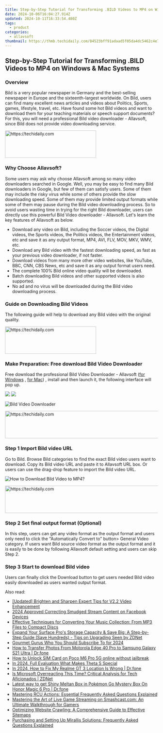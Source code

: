 ```yaml
---
title: Step-by-Step Tutorial for Transforming .BILD Videos to MP4 on Windows & Mac Systems
date: 2024-10-06T16:04:27.914Z
updated: 2024-10-11T16:33:54.480Z
tags:
  - product
categories:
  - allavsoft
thumbnail: https://thmb.techidaily.com/84523bff91adaad5f05da4dc5462c4e758d2c84a6b7c5d09810fe5f525ef9fc4.jpg
---
```


## Step-by-Step Tutorial for Transforming .BILD Videos to MP4 on Windows & Mac Systems

### Overview

Bild is a very popular newspaper in Germany and the best-selling newspaper in Europe and the sixteenth-largest worldwide. On Bild, users can find many excellent news articles and videos about Politics, Sports, games, lifestyle, travel, etc. Have found some hot Bild videos and want to download them for your teaching materials or speech support documents? For this, you will need a professional Bild video downloader - Allavsoft, since Bild does not provide video downloading service.

<!-- affiliate ads begin -->
<a href="https://aligracehair.sjv.io/c/5597632/1918698/19272" target="_top" id="1918698">
  <img src="//a.impactradius-go.com/display-ad/19272-1918698" border="0" alt="https://techidaily.com" width="300" height="90"/>
</a>
<img height="0" width="0" src="https://aligracehair.sjv.io/i/5597632/1918698/19272" style="position:absolute;visibility:hidden;" border="0" />
<!-- affiliate ads end -->

### Why Choose Allavsoft?

Some users may ask why choose Allavsoft among so many video downloaders searched in Google. Well, you may be easy to find many Bild downloaders in Google, but few of them can satisfy users. Some of them may include the risky virus while some of others provide the slow downloading speed. Some of them may provide limited output formats while some of them may pause during the Bild video downloading process. So to avoid users wasting time in trying for the right Bild downloader, users can directly use this powerful Bild Video downloader - Allavsoft. Let's learn the key features of Allavsoft as below.

* Download any video on Bild, including the Soccer videos, the Digital videos, the Sports videos, the Politics videos, the Entertainment videos, etc and save it as any output format, MP4, AVI, FLV, MOV, MKV, WMV, etc.
* Download any Bild video with the fastest downloading speed, as fast as your previous video downloader, if not faster.
* Download videos from many more other video websites, like YouTube, BBC, CNN, CBS News, etc and save it as any output format users need.
* The complete 100% Bild online video quality will be downloaded.
* Batch downloading Bild videos and other supported videos is also supported.
* No ad and no virus will be downloaded during the Bild video downloading process.

### Guide on Downloading Bild Videos

The following guide will help to download any Bild video with the original quality.

<!-- affiliate ads begin -->
<a href="https://aligracehair.sjv.io/c/5597632/1997717/19272" target="_top" id="1997717">
  <img src="//a.impactradius-go.com/display-ad/19272-1997717" border="0" alt="https://techidaily.com" width="300" height="90"/>
</a>
<img height="0" width="0" src="https://aligracehair.sjv.io/i/5597632/1997717/19272" style="position:absolute;visibility:hidden;" border="0" />
<!-- affiliate ads end -->

### Make Preparation: Free download Bild Video Downloader

Free download the professional Bild Video Downloader - Allavsoft ([for Windows](https://tools.techidaily.com/allavsoft/products/) , [for Mac](https://tools.techidaily.com/allavsoft/products/)) , install and then launch it, the following interface will pop up.

[![](https://www.allavsoft.com/how-to/../images/how-to/free-download-win.jpg)](https://tools.techidaily.com/allavsoft/products/) [![](https://www.allavsoft.com/how-to/../images/how-to/free-download-mac.jpg)](https://tools.techidaily.com/allavsoft/products/)

![Bild Video Downloader](https://www.allavsoft.com/how-to/../images/allavsoft/screen-shot-600.jpg)

<!-- affiliate ads begin -->
<a href="https://ephamedtechinc.pxf.io/c/5597632/2130532/26400" target="_top" id="2130532">
  <img src="//a.impactradius-go.com/display-ad/26400-2130532" border="0" alt="https://techidaily.com" width="728" height="90"/>
</a>
<img height="0" width="0" src="https://ephamedtechinc.pxf.io/i/5597632/2130532/26400" style="position:absolute;visibility:hidden;" border="0" />
<!-- affiliate ads end -->

### Step 1 Import Bild video URL

Go to Bild. Browse Bild categories to find the exact Bild video users want to download. Copy its Bild video URL and paste it to Allavsoft URL box. Or users can use the drag-drop feature to import the Bild video URL.

![How to Download Bild Video to MP4?](https://www.allavsoft.com/how-to/../images/how-to/download-rtmp-video/download-rtmp-video.jpg)

<!-- affiliate ads begin -->
<a href="https://appsumo.8odi.net/c/5597632/2100542/7443" target="_top" id="2100542">
  <img src="//a.impactradius-go.com/display-ad/7443-2100542" border="0" alt="https://techidaily.com" width="728" height="90"/>
</a>
<img height="0" width="0" src="https://appsumo.8odi.net/i/5597632/2100542/7443" style="position:absolute;visibility:hidden;" border="0" />
<!-- affiliate ads end -->

### Step 2 Set final output format (Optional)

In this step, users can get any video format as the output format and users only need to click the "Automatically Convert to" button> General Video category. If users want Bild source video format as the output format and it is easily to be done by following Allavsoft default setting and users can skip Step 2.

### Step 3 Start to download Bild video

Users can finally click the Download button to get users needed Bild video easily downloaded as users wanted output format.

<ins class="adsbygoogle"
     style="display:block"
     data-ad-format="autorelaxed"
     data-ad-client="ca-pub-7571918770474297"
     data-ad-slot="1223367746"></ins>

<ins class="adsbygoogle"
     style="display:block"
     data-ad-client="ca-pub-7571918770474297"
     data-ad-slot="8358498916"
     data-ad-format="auto"
     data-full-width-responsive="true"></ins>

<span class="atpl-alsoreadstyle">Also read:</span>
<div><ul>
<li><a href="https://fox-hovers.techidaily.com/updated-brighten-and-sharpen-expert-tips-for-v22-video-enhancement/"><u>[Updated] Brighten and Sharpen Expert Tips for V2.2 Video Enhancement</u></a></li>
<li><a href="https://facebook-video-content.techidaily.com/2024-approved-correcting-smudged-stream-content-on-facebook-devices/"><u>2024 Approved Correcting Smudged Stream Content on Facebook Devices</u></a></li>
<li><a href="https://fox-zero.techidaily.com/effective-techniques-for-converting-your-music-collection-from-mp3-files-to-compact-discs/"><u>Effective Techniques for Converting Your Music Collection: From MP3 Files to Compact Discs</u></a></li>
<li><a href="https://win-hacks.techidaily.com/expand-your-surface-pros-storage-capacity-and-save-big-a-step-by-step-guide-save-hundreds-tips-on-upgrading-seen-by-zdnet/"><u>Expand Your Surface Pro's Storage Capacity & Save Big: A Step-by-Step Guide (Save Hundreds) - Tips on Upgrading Seen by ZDNet</u></a></li>
<li><a href="https://youtube-sure.techidaily.com/et-gurus-who-you-should-subscribe-to-for-2024/"><u>Gourmet Gurus Who You Should Subscribe To for 2024</u></a></li>
<li><a href="https://android-transfer.techidaily.com/how-to-transfer-photos-from-motorola-edge-40-pro-to-samsung-galaxy-s21-ultra-drfone-by-drfone-transfer-from-android-transfer-from-android/"><u>How to Transfer Photos From Motorola Edge 40 Pro to Samsung Galaxy S21 Ultra | Dr.fone</u></a></li>
<li><a href="https://sim-unlock.techidaily.com/how-to-unlock-sim-card-on-poco-m6-pro-5g-online-without-jailbreak-by-drfone-android/"><u>How to Unlock SIM Card on Poco M6 Pro 5G online without jailbreak</u></a></li>
<li><a href="https://article-helps.techidaily.com/in-2024-full-evaluation-what-makes-theta-s-special/"><u>In 2024, Full Evaluation What Makes Theta S Special</u></a></li>
<li><a href="https://review-topics.techidaily.com/in-2024-how-to-fix-my-realme-gt-3-location-is-wrong-drfone-by-drfone-virtual-android/"><u>In 2024, How to Fix My Realme GT 3 Location Is Wrong | Dr.fone</u></a></li>
<li><a href="https://win-hacks.techidaily.com/is-microsoft-overreacting-this-time-critical-analysis-for-tech-aficionados-zdnet/"><u>Is Microsoft Overreacting This Time? Critical Analysis for Tech Aficionados | ZDNet</u></a></li>
<li><a href="https://pokemon-go-android.techidaily.com/latest-way-to-get-shiny-meltan-box-in-pokemon-go-mystery-box-on-honor-magic-6-pro-drfone-by-drfone-virtual-android/"><u>Latest way to get Shiny Meltan Box in Pokémon Go Mystery Box On Honor Magic 6 Pro | Dr.fone</u></a></li>
<li><a href="https://win-hacks.techidaily.com/mastering-rcu-actions-essential-frequently-asked-questions-explained/"><u>Mastering RCU Actions: Essential Frequently Asked Questions Explained</u></a></li>
<li><a href="https://win-hacks.techidaily.com/mastering-the-art-of-live-game-streaming-on-smashcastcom-an-ultimate-walkthrough-for-gamers/"><u>Mastering the Art of Live Game Streaming on Smashcast.com: An Ultimate Walkthrough for Gamers</u></a></li>
<li><a href="https://win-hacks.techidaily.com/optimizing-website-crawling-a-comprehensive-guide-to-effective-sitemaps/"><u>Optimizing Website Crawling: A Comprehensive Guide to Effective Sitemaps</u></a></li>
<li><a href="https://win-hacks.techidaily.com/purchasing-and-setting-up-mirallis-solutions-frequently-asked-questions-explained/"><u>Purchasing and Setting Up Mirallis Solutions: Frequently Asked Questions Explained</u></a></li>
</ul></div>

